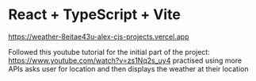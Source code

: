 # React + TypeScript + Vite

https://weather-8eitae43u-alex-cjs-projects.vercel.app

Followed this youtube tutorial for the initial part of the project: https://www.youtube.com/watch?v=zs1Nq2s_uy4
practised using more APIs
asks user for location and then displays the weather at their location

